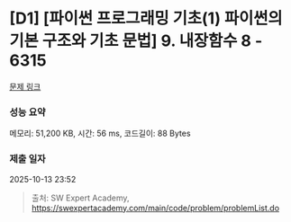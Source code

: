 # [D1] [파이썬 프로그래밍 기초(1) 파이썬의 기본 구조와 기초 문법] 9. 내장함수 8 - 6315 

[문제 링크](https://swexpertacademy.com/main/code/problem/problemDetail.do?contestProbId=AWcWFtJq5XkDFAU4) 

### 성능 요약

메모리: 51,200 KB, 시간: 56 ms, 코드길이: 88 Bytes

### 제출 일자

2025-10-13 23:52



> 출처: SW Expert Academy, https://swexpertacademy.com/main/code/problem/problemList.do